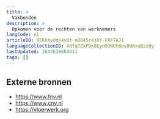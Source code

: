 ```yaml
---
title: >
  Vakbonden
description: >
  Opkomen voor de rechten van werknemers
langCode: nl
articleID: 0EKhXyddj4vQt-nO845r4jDY-FKFTAJI
languageCollectionID: XdfqTZXP9K8EydOJWDh8ovDU8xeBzzdy
lastUpdated: 1643638664411
tags: []
---
```


## Externe bronnen

-   https://www.fnv.nl
-   https://www.cnv.nl
-   https://vloerwerk.org